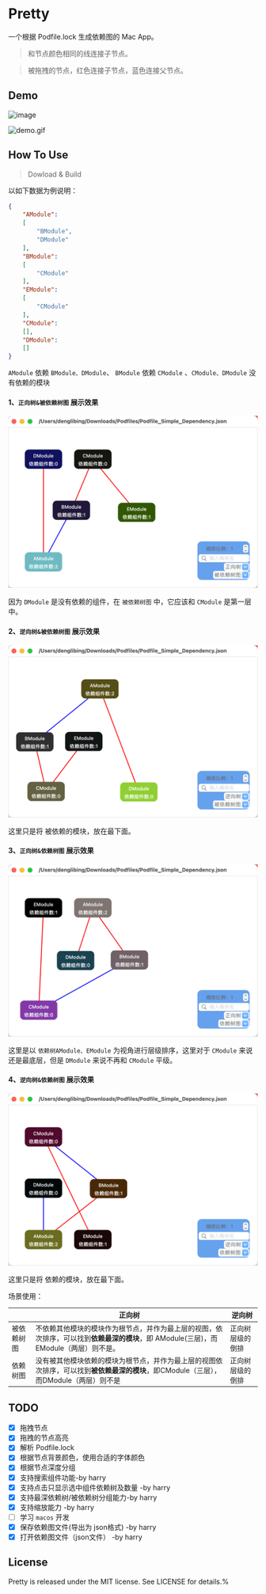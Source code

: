 # Pretty

一个根据 Podfile.lock 生成依赖图的 Mac App。


> 和节点颜色相同的线连接子节点。


> 被拖拽的节点，红色连接子节点，蓝色连接父节点。

## Demo

![image](./Images/dependency.png)



![demo.gif](./Images/demo.gif)

## How To Use

> Dowload & Build

以如下数据为例说明：

```json
{
    "AModule":
    [
        "BModule",
        "DModule"
    ],
    "BModule":
    [
        "CModule"
    ],
    "EModule":
    [
        "CModule"
    ],
    "CModule":
    [],
    "DModule":
    []
}
```

`AModule` 依赖 `BModule、DModule`、 `BModule` 依赖 `CModule` 、`CModule、DModule` 没有依赖的模块

#### **1、`正向树&被依赖树图` 展示效果**

![正向树&被依赖树图](./Images/case1.jpg)

因为 `DModule`  是没有依赖的组件，在 `被依赖树图` 中，它应该和 `CModule` 是第一层中。



#### 2、`逆向树&被依赖树图` 展示效果

![逆向树&被依赖树图](./Images/case2.jpg)

这里只是将 被依赖的模块，放在最下面。



#### 3、`正向树&依赖树图` 展示效果

![正向树&依赖树图](./Images/case3.jpg)

这里是以 `依赖树AModule、EModule`  为视角进行层级排序，这里对于 `CModule` 来说还是最底层，但是 `DModule` 来说不再和 `CModule` 平级。



#### 4、`逆向树&依赖树图` 展示效果

![逆向树&依赖树图](./Images/case4.jpg)

这里只是将 依赖的模块，放在最下面。

场景使用：

|            | 正向树                                                       | 逆向树           |
| ---------- | ------------------------------------------------------------ | ---------------- |
| 被依赖树图 | 不依赖其他模块的模块作为根节点，并作为最上层的视图，依次排序，可以找到**依赖最深的模块**，即 AModule(三层)，而EModule（两层）则不是。 | 正向树层级的倒排 |
| 依赖树图   | 没有被其他模块依赖的模块为根节点，并作为最上层的视图依次排序，可以找到**被依赖最深的模块**，即CModule（三层），而DModule（两层）则不是 | 正向树层级的倒排 |



## TODO

- [x] 拖拽节点
- [x] 拖拽的节点高亮
- [x] 解析 Podfile.lock
- [x] 根据节点背景颜色，使用合适的字体颜色
- [x] 根据节点深度分组
- [x] 支持搜索组件功能-by harry
- [x] 支持点击只显示选中组件依赖树及数量 -by harry
- [x] 支持最深依赖树/被依赖树分组能力-by harry
- [x] 支持缩放能力 -by harry
- [ ] 学习 `macos` 开发
- [x] 保存依赖图文件(导出为 json格式) -by harry
- [x] 打开依赖图文件（json文件） -by harry

## License

Pretty is released under the MIT license. See LICENSE for details.% 
